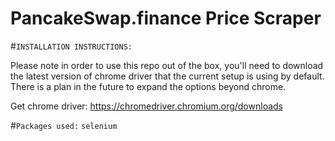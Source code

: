 # PancakeSwap.finance Price Scraper

#``INSTALLATION INSTRUCTIONS: ``

Please note in order to use this repo out of the box, you'll need to download the latest version of chrome driver that the current setup is using by default. 
There is a plan in the future to expand the options beyond chrome.

Get chrome driver: https://chromedriver.chromium.org/downloads

#``Packages used:``
``selenium`` 

